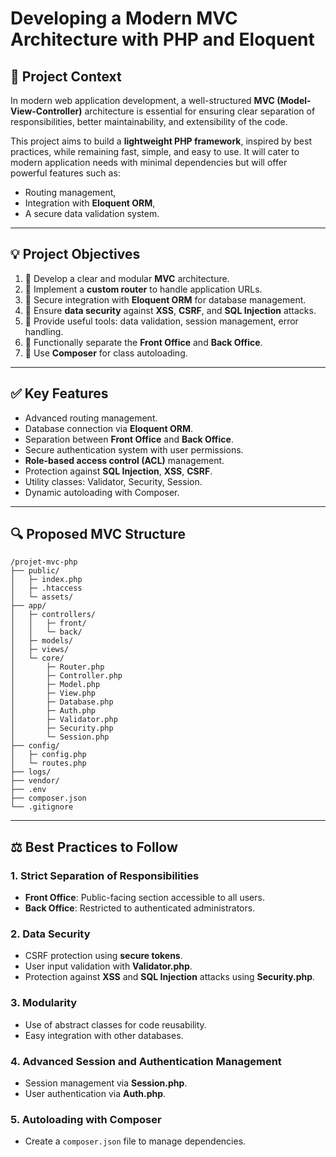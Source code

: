 # Developing a Modern MVC Architecture with PHP and Eloquent

## 📅 **Project Context**  
In modern web application development, a well-structured **MVC (Model-View-Controller)** architecture is essential for ensuring clear separation of responsibilities, better maintainability, and extensibility of the code.  

This project aims to build a **lightweight PHP framework**, inspired by best practices, while remaining fast, simple, and easy to use. It will cater to modern application needs with minimal dependencies but will offer powerful features such as:  
- Routing management,  
- Integration with **Eloquent ORM**,  
- A secure data validation system.  

---

## 💡 **Project Objectives**  
1. 🔹 Develop a clear and modular **MVC** architecture.  
2. 🔹 Implement a **custom router** to handle application URLs.  
3. 🔹 Secure integration with **Eloquent ORM** for database management.  
4. 🔹 Ensure **data security** against **XSS**, **CSRF**, and **SQL Injection** attacks.  
5. 🔹 Provide useful tools: data validation, session management, error handling.  
6. 🔹 Functionally separate the **Front Office** and **Back Office**.  
7. 🔹 Use **Composer** for class autoloading.  

---

## ✅ **Key Features**  
- Advanced routing management.  
- Database connection via **Eloquent ORM**.  
- Separation between **Front Office** and **Back Office**.  
- Secure authentication system with user permissions.  
- **Role-based access control (ACL)** management.  
- Protection against **SQL Injection**, **XSS**, **CSRF**.  
- Utility classes: Validator, Security, Session.  
- Dynamic autoloading with Composer.  

---

## 🔍 **Proposed MVC Structure**  
```plaintext
/projet-mvc-php
├── public/
│   ├─ index.php
│   ├─ .htaccess
│   └─ assets/
├── app/
│   ├─ controllers/
│   │   ├─ front/
│   │   └─ back/
│   ├─ models/
│   ├─ views/
│   └─ core/
│       ├─ Router.php
│       ├─ Controller.php
│       ├─ Model.php
│       ├─ View.php
│       ├─ Database.php
│       ├─ Auth.php
│       ├─ Validator.php
│       ├─ Security.php
│       └─ Session.php
├── config/
│   ├─ config.php
│   └─ routes.php
├── logs/
├── vendor/
├── .env
├── composer.json
└── .gitignore
```  

---

## ⚖️ **Best Practices to Follow**  

### 1. Strict Separation of Responsibilities  
- **Front Office**: Public-facing section accessible to all users.  
- **Back Office**: Restricted to authenticated administrators.  

### 2. Data Security  
- CSRF protection using **secure tokens**.  
- User input validation with **Validator.php**.  
- Protection against **XSS** and **SQL Injection** attacks using **Security.php**.  

### 3. Modularity  
- Use of abstract classes for code reusability.  
- Easy integration with other databases.  

### 4. Advanced Session and Authentication Management  
- Session management via **Session.php**.  
- User authentication via **Auth.php**.  

### 5. Autoloading with Composer  
- Create a `composer.json` file to manage dependencies.
